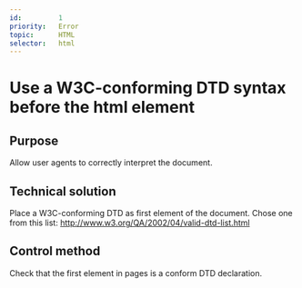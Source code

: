 ```yaml
---
id:         1
priority:   Error
topic:      HTML
selector:   html
---
```


# Use a W3C-conforming DTD syntax before the html element

## Purpose

Allow user agents to correctly interpret the document.

## Technical solution

Place a W3C-conforming DTD as first element of the document. Chose one from this list: http://www.w3.org/QA/2002/04/valid-dtd-list.html

## Control method

Check that the first element in pages is a conform DTD declaration.
